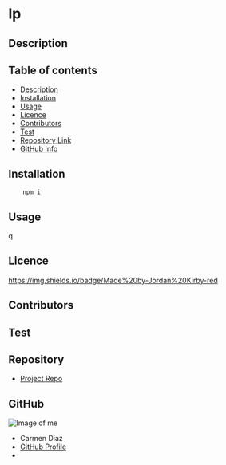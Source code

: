 
# **lp**

## Description 

## Table of contents
- [Description](#Description)
- [Installation](#Installation)
- [Usage](#Usage)
- [Licence](#Licence)
- [Contributors](#Contributors)
- [Test](#Test)
- [Repository Link](#Repository)
- [GitHub Info](#GitHub) 
## Installation
        npm i
## Usage
q
## Licence
https://img.shields.io/badge/Made%20by-Jordan%20Kirby-red
## Contributors

## Test

## Repository
- [Project Repo](vfr)
## GitHub
![Image of me](https://avatars3.githubusercontent.com/u/92994?v=4)
- Carmen Diaz
- [GitHub Profile](https://github.com/cde)
- <null>
